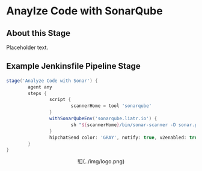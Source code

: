 # Anaylze Code with SonarQube

## About this Stage
Placeholder text.

## Example Jenkinsfile Pipeline Stage
```groovy
stage('Analyze Code with Sonar') {
		agent any
		steps {
				script {
						scannerHome = tool 'sonarqube'
				}
				withSonarQubeEnv('sonarqube.liatr.io') {
						sh "${scannerHome}/bin/sonar-scanner -D sonar.projectKey=pnc -D sonar.sources=."
				}
				hipchatSend color: 'GRAY', notify: true, v2enabled: true, message: "Success: Sonarqube Scan complete <a href=http://sonarqube.liatr.io/dashboard?id=pnc>http://sonarqube.liatr.io</a>"
		}
}
```

<center id="footer">
  ![](../img/logo.png)
</center>
